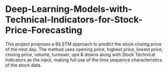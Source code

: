 # Deep-Learning-Models-with-Technical-Indicators-for-Stock-Price-Forecasting
This project proposes a BiLSTM  approach to predict the stock closing price of the next day. The method uses opening price, highest price, lowest price, closing price, volume, turnover, ups &amp; downs along with Stock Technical Indicators as the input, making full use of the time sequence characteristics of the stock data.

